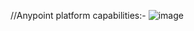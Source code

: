 //Anypoint platform capabilities:-
![image](https://github.com/bharatchim17/My-MuleSoft-Notes/assets/147084212/3c220dbf-93a4-4791-b7a6-aea00f4cb8f7)

